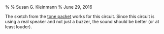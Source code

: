 %
% Susan G. Kleinmann
% June 29, 2016

The sketch from the [tone packet](../3c-tone/code.html) works for this circuit.  Since
this circuit is using a real speaker and not just a buzzer, the sound should be better
(or at least louder).

